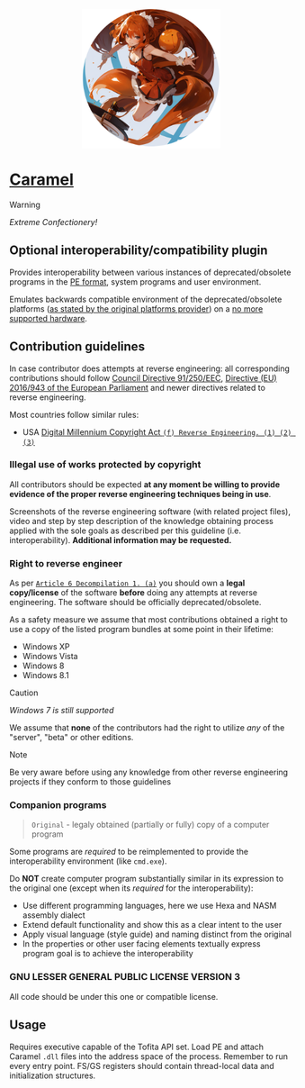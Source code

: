 <p align="center">
<img title="Extreme Confectionery :O" align="center" src="/ExtremeConfectionery.png" width="49%" />
</p>

# [Caramel](https://www.youtube.com/watch?v=PDJLvF1dUek)

> [!WARNING]
>
> *Extreme Confectionery!*

## Optional interoperability/compatibility plugin

Provides interoperability between various instances of deprecated/obsolete programs in the [PE format](https://en.wikipedia.org/wiki/Portable_Executable), system programs and user environment.

Emulates backwards compatible environment of the deprecated/obsolete platforms ([as stated by the original platforms provider](https://support.microsoft.com/en-us/windows/windows-8-1-support-ended-on-january-10-2023-3cfd4cde-f611-496a-8057-923fba401e93)) on a [no more supported hardware](https://learn.microsoft.com/en-us/windows/whats-new/windows-11-requirements).

## Contribution guidelines

In case contributor does attempts at reverse engineering: all corresponding contributions should follow [Council Directive 91/250/EEC](https://eur-lex.europa.eu/legal-content/EN/ALL/?uri=celex%3A31991L0250), [Directive (EU) 2016/943 of the European Parliament](https://eur-lex.europa.eu/eli/dir/2016/943/oj) and newer directives related to reverse engineering.

Most countries follow similar rules:

- USA [Digital Millennium Copyright Act `(f) Reverse Engineering. (1) (2) (3)`](https://www.govinfo.gov/content/pkg/PLAW-105publ304/html/PLAW-105publ304.htm)

### Illegal use of works protected by copyright

All contributors should be expected **at any moment be willing to provide evidence of the proper reverse engineering techniques being in use**.

Screenshots of the reverse engineering software (with related project files), video and step by step description of the knowledge obtaining process applied with the sole goals as described per this guideline (i.e. interoperability). **Additional information may be requested.**

### Right to reverse engineer

As per [`Article 6 Decompilation 1. (a)`](https://eur-lex.europa.eu/legal-content/EN/ALL/?uri=celex%3A31991L0250) you should own a **legal copy/license** of the software **before** doing any attempts at reverse engineering. The software should be officially deprecated/obsolete.

As a safety measure we assume that most contributions obtained a right to use a copy of the listed program bundles at some point in their lifetime:

- Windows XP
- Windows Vista
- Windows 8
- Windows 8.1

> [!CAUTION]
>
> *Windows 7 is still supported*

We assume that **none** of the contributors had the right to utilize *any* of the "server", "beta" or other editions.

> [!NOTE]
>
> Be very aware before using any knowledge from other reverse engineering projects if they conform to those guidelines

### Companion programs

> `Original` - legaly obtained (partially or fully) copy of a computer program

Some programs are *required* to be reimplemented to provide the interoperability environment (like `cmd.exe`).

Do **NOT** create computer program substantially similar in its expression to the original one (except when its *required* for the interoperability):

- Use different programming languages, here we use Hexa and NASM assembly dialect
- Extend default functionality and show this as a clear intent to the user
- Apply visual language (style guide) and naming distinct from the original
- In the properties or other user facing elements textually express program goal is to achieve the interoperability

### GNU LESSER GENERAL PUBLIC LICENSE VERSION 3

All code should be under this one or compatible license.

## Usage

Requires executive capable of the Tofita API set. Load PE and attach Caramel `.dll` files into the address space of the process. Remember to run every entry point. FS/GS registers should contain thread-local data and initialization structures.
